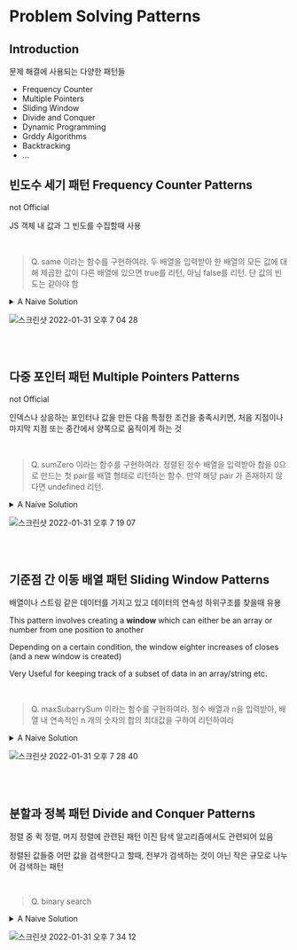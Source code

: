 # Problem Solving Patterns

## Introduction

문제 해결에 사용되는 다양한 패턴들

- Frequency Counter
- Multiple Pointers
- Sliding Window
- Divide and Conquer
- Dynamic Programming
- Grddy Algorithms
- Backtracking
- …

## 빈도수 세기 패턴 Frequency Counter Patterns

not Official

JS 객체 내 값과 그 빈도를 수집할때 사용

<br>


> Q. same 이라는 함수를 구현하여라. 두 배열을 입력받아 한 배열의 모든 값에 대해 제곱한 값이 다른 배열에 있으면 true를 리턴, 아님 false를 리턴. 단 값의 빈도는 같아야 함

<details>
<summary>A Naive Solution</summary>

![스크린샷 2022-01-31 오후 7 01 47](https://user-images.githubusercontent.com/13375734/151778965-3d17bf7d-b270-4591-9aee-ab6bbe10eb75.jpg)
</details>


![스크린샷 2022-01-31 오후 7 04 28](https://user-images.githubusercontent.com/13375734/151778951-eb43ee3e-082f-4129-9fe2-82fd86385352.jpg)


<br>
<br>




## 다중 포인터 패턴 Multiple Pointers Patterns

not Official

인덱스나 상응하는 포인터나 값을 만든 다음 특정한 조건을 충족시키면, 처음 지점이나 마지막 지점 또는 중간에서 양쪽으로 움직이게 하는 것

<br>

> Q. sumZero 이라는 함수를 구현하여라. 정렬된 정수 배열을 입력받아 합을 0으로 만드는 첫 pair를 배열 형태로 리턴하는 함수. 만약 해당 pair 가 존재하지 않다면 undefined 리턴.

<details>
<summary>A Naive Solution</summary>

![스크린샷 2022-01-31 오후 7 17 16](https://user-images.githubusercontent.com/13375734/151779077-45afff63-a80c-4d73-9ab4-276d864e5779.jpg)
</details>


![스크린샷 2022-01-31 오후 7 19 07](https://user-images.githubusercontent.com/13375734/151779069-57ec258d-f39b-49c2-bc18-d2d977bbdee4.jpg)


<br>
<br>




## 기준점 간 이동 배열 패턴 Sliding Window Patterns

배열이나 스트링 같은 데이터를 가지고 있고 데이터의 연속성 하위구조를 찾을때 유용

This pattern involves creating a **window** which can either be an array or number from one position to another

Depending on a certain condition, the window eighter increases of closes (and a new window is created)

Very Useful for keeping track of a subset of data in an array/string etc.

<br>

> Q. maxSubarrySum 이라는 함수를 구현하여라. 정수 배열과 n을 입력받아, 배열 내 연속적인 n 개의 숫자의 합의 최대값을 구하여 리턴하여라


<details>
<summary>A Naive Solution</summary>

![스크린샷 2022-01-31 오후 7 27 45](https://user-images.githubusercontent.com/13375734/151779134-636281f9-a277-497b-bb85-554dbe6dc2e4.jpg)
</details>

![스크린샷 2022-01-31 오후 7 28 40](https://user-images.githubusercontent.com/13375734/151779128-3689da0a-7ee5-4bcd-a2a5-783620c14d0b.jpg)

<br>
<br>






## 분할과 정복 패턴 Divide and Conquer Patterns

정렬 중 퀵 정렬, 머지 정렬에 관련된 패턴
이진 탐색 알고리즘에서도 관련되어 있음

정렬된 값들중 어떤 값을 검색한다고 할때, 전부가 검색하는 것이 아닌 작은 규모로 나누어 검색하는 패턴

<br>

> Q. binary search


<details>
<summary>A Naive Solution</summary>

![스크린샷 2022-01-31 오후 7 33 56](https://user-images.githubusercontent.com/13375734/151779171-c2d2e56d-a8b3-457b-97f7-d8ccc5c8a818.jpg)
</details>

![스크린샷 2022-01-31 오후 7 34 12](https://user-images.githubusercontent.com/13375734/151779178-7f638eaf-7e2c-4fb6-afdb-39a2de13abb2.jpg)

<br>
<br>


